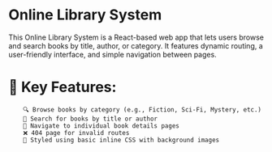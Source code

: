 # Online Library System 

This Online Library System is a React-based web app that lets users browse and search books by title, author, or category. It features dynamic routing, a user-friendly interface, and simple navigation between pages.

# 🔧 Key Features:
        🔍 Browse books by category (e.g., Fiction, Sci-Fi, Mystery, etc.)
        🧠 Search for books by title or author
        🔗 Navigate to individual book details pages
        ❌ 404 page for invalid routes
        🎨 Styled using basic inline CSS with background images

